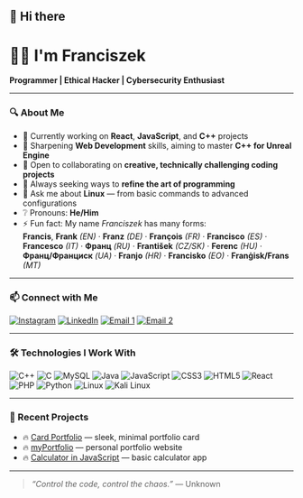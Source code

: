 
## 👋 Hi there  

# 🧑‍💻 I'm Franciszek  
**Programmer | Ethical Hacker | Cybersecurity Enthusiast**

---

### 🔍 About Me  
- 🔭 Currently working on **React**, **JavaScript**, and **C++** projects  
- 🌱 Sharpening **Web Development** skills, aiming to master **C++ for Unreal Engine**  
- 🤝 Open to collaborating on **creative, technically challenging coding projects**  
- 🤔 Always seeking ways to **refine the art of programming**  
- 💬 Ask me about **Linux** — from basic commands to advanced configurations  
- ❔ Pronouns: **He/Him**  
- ⚡ Fun fact: My name *Franciszek* has many forms:  
  **Francis**, **Frank** *(EN)* · **Franz** *(DE)* · **François** *(FR)* · **Francisco** *(ES)* · **Francesco** *(IT)* · **Франц** *(RU)* · **František** *(CZ/SK)* · **Ferenc** *(HU)* · **Франц/Франциск** *(UA)* · **Franjo** *(HR)* · **Francisko** *(EO)* · **Franġisk/Frans** *(MT)*

---

### 📫 Connect with Me  
[![Instagram](https://img.shields.io/badge/-Instagram-E4405F?style=flat&logo=instagram&logoColor=white)](https://www.instagram.com/karbowniczekfranciszek/) 
[![LinkedIn](https://img.shields.io/badge/-LinkedIn-0A66C2?style=flat&logo=linkedin&logoColor=white)](https://www.linkedin.com/in/franciszek-karbowniczek-60b507367/) 
[![Email 1](https://img.shields.io/badge/-Gmail-D14836?style=flat&logo=gmail&logoColor=white)](mailto:mechfranio@gmail.com) 
[![Email 2](https://img.shields.io/badge/-Outlook-0078D4?style=flat&logo=microsoft-outlook&logoColor=white)](mailto:f.karbowniczek@outlook.com)

---

### 🛠️ Technologies I Work With  
![C++](https://img.shields.io/badge/-C++-00599C?style=for-the-badge&logo=c%2B%2B&logoColor=white) 
![C](https://img.shields.io/badge/-C-A8B9CC?style=for-the-badge&logo=c&logoColor=white) 
![MySQL](https://img.shields.io/badge/-MySQL-4479A1?style=for-the-badge&logo=mysql&logoColor=white) 
![Java](https://img.shields.io/badge/-Java-007396?style=for-the-badge&logo=java&logoColor=white) 
![JavaScript](https://img.shields.io/badge/-JavaScript-F7DF1E?style=for-the-badge&logo=javascript&logoColor=black) 
![CSS3](https://img.shields.io/badge/-CSS-1572B6?style=for-the-badge&logo=css3&logoColor=white) 
![HTML5](https://img.shields.io/badge/-HTML-E34F26?style=for-the-badge&logo=html5&logoColor=white) 
![React](https://img.shields.io/badge/-React-61DAFB?style=for-the-badge&logo=react&logoColor=black) 
![PHP](https://img.shields.io/badge/-PHP-777BB4?style=for-the-badge&logo=php&logoColor=white) 
![Python](https://img.shields.io/badge/-Python-3776AB?style=for-the-badge&logo=python&logoColor=white) 
![Linux](https://img.shields.io/badge/-Linux-FCC624?style=for-the-badge&logo=linux&logoColor=black) 
![Kali Linux](https://img.shields.io/badge/-Kali%20Linux-557C94?style=for-the-badge&logo=kali-linux&logoColor=white)


---

### 🚀 Recent Projects  
- 🔥 [Card Portfolio](https://github.com/Xmind404/Card-Portfolio) — sleek, minimal portfolio card  
- 🔥 [myPortfolio](https://github.com/Xmind404/myPortfolio) — personal portfolio website  
- 🔥 [Calculator in JavaScript](https://github.com/Xmind404/Calculator-in-JavaScript) — basic calculator app  

---

> *“Control the code, control the chaos.”* — Unknown
